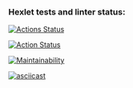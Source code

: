 ### Hexlet tests and linter status:
[![Actions Status](https://github.com/sonanor/python-project-lvl2/workflows/hexlet-check/badge.svg)](https://github.com/sonanor/python-project-lvl2/actions)

[![Action Status](https://github.com/sonanor/python-project-lvl2/workflows/PythonCI/badge.svg)](https://github.com/sonanor/python-project-lvl2/actions)

[![Maintainability](https://api.codeclimate.com/v1/badges/1301ae6fd11c6b89cc47/maintainability)](https://codeclimate.com/github/sonanor/python-project-lvl2/maintainability)

[![asciicast](https://asciinema.org/a/kQkENYoZ1wCAxJyeHJVKyWLXs.svg)](https://asciinema.org/a/kQkENYoZ1wCAxJyeHJVKyWLXs)
